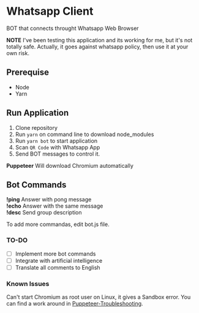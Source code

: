 # Whatsapp Client
BOT that connects throught Whatsapp Web Browser

**NOTE** I've been testing this application and its working for me, but it's not totally safe. 
Actually, it goes against whatsapp policy, then use it at your own risk. 

## Prerequise
- Node
- Yarn

## Run Application
1. Clone repository
2. Run `yarn` on command line to download node_modules
3. Run `yarn bot` to start application
4. Scan `QR Code` with Whatsapp App
5. Send BOT messages to control it.

**Puppeteer** Will download Chromium automatically

## Bot Commands
**!ping** Answer with pong message  
**!echo** Answer with the same message  
**!desc** Send group description   

To add more commandas, edit bot.js file.

### TO-DO
- [ ] Implement more bot commands 
- [ ] Integrate with artificial intelligence 
- [ ] Translate all comments to English

### Known Issues
Can't start Chromium as root user on Linux, it gives a Sandbox error. 
You can find a work around in [Puppeteer-Troubleshooting](https://github.com/GoogleChrome/puppeteer/blob/master/docs/troubleshooting.md). 